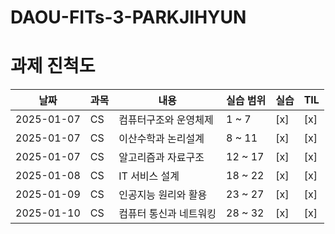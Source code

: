 # DAOU-FITs-3-PARKJIHYUN

# 과제 진척도

| 날짜       | 과목           | 내용                   | 실습 범위         | 실습 | TIL |
|------------|----------------|------------------------|--------------------|------|-----|
| 2025-01-07 | CS             | 컴퓨터구조와 운영체제  | 1 ~ 7              | [x]  | [x] |
| 2025-01-07 | CS             | 이산수학과 논리설계    | 8 ~ 11             | [x]  | [x] |
| 2025-01-07 | CS             | 알고리즘과 자료구조    | 12 ~ 17            | [x]  | [x] |
| 2025-01-08 | CS             | IT 서비스 설계        | 18 ~ 22            | [x]  | [x] |
| 2025-01-09 | CS             | 인공지능 원리와 활용   | 23 ~ 27            | [x]  | [x] |
| 2025-01-10 | CS             | 컴퓨터 통신과 네트워킹 | 28 ~ 32            | [x]  | [x] |



